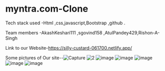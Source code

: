# myntra.com-Clone

Tech stack used -Html ,css,javascript,Bootstrap ,github .


Team members -AkashKeshari111 ,sgovind158 ,AtulPandey429,Rishon-A-Singh 

Link to our Website-https://silly-custard-061700.netlify.app/

Some pictures of Our site--![Capture](https://user-images.githubusercontent.com/100344844/167430234-73f2563e-4876-4126-bca2-bb7e7eb2a5d4.PNG)
![2](https://user-images.githubusercontent.com/100344844/167430328-aab68553-4e36-4e17-a345-f2455f9185f2.PNG)
![image](https://user-images.githubusercontent.com/100344844/167430462-c0ac7de6-0eb6-4f03-9edc-e714462eeac8.png)
![image](https://user-images.githubusercontent.com/100344844/167430610-a9de8787-f00d-4876-b500-d97147df3978.png)
![image](https://user-images.githubusercontent.com/100344844/167430752-9c5c30b7-7d76-4ece-8db8-3be99ac2190e.png)
![image](https://user-images.githubusercontent.com/100344844/167430941-475bd610-51f5-472a-ace5-68c0b77ebcbd.png)
![image](https://user-images.githubusercontent.com/100344844/167431072-1cca94c4-3d6b-40cc-88d3-d3ee1bf4172c.png)


